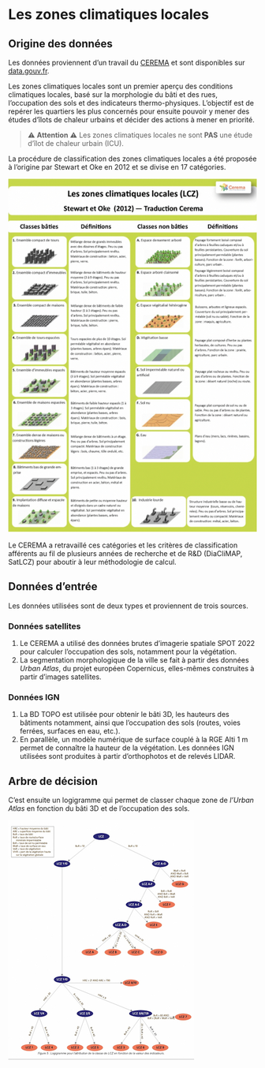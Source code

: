 # Les zones climatiques locales

## Origine des données

Les données proviennent d’un travail du [CEREMA](https://www.cerema.fr/fr/actualites/cerema-publie-nouvelles-donnees-surchauffe-urbaine) et sont disponibles sur [data.gouv.fr](https://www.data.gouv.fr/fr/datasets/cartographie-des-zones-climatiques-locales-lcz-de-83-aires-urbaines-de-plus-de-50-000-habitants-2022/).

Les zones climatiques locales sont un premier aperçu des conditions climatiques locales, basé sur la morphologie du bâti et des rues, l’occupation des sols et des indicateurs thermo-physiques. L’objectif est de repérer les quartiers les plus concernés pour ensuite pouvoir y mener des études d’îlots de chaleur urbains et décider des actions à mener en priorité.

> ⚠️ **Attention** ⚠️ Les zones climatiques locales ne sont **PAS** une étude d’îlot de chaleur urbain (ICU).

La procédure de classification des zones climatiques locales a été proposée à l’origine par Stewart et Oke en 2012 et se divise en 17 catégories.

![Les 17 LCZs](../assets/images/lcz/stewardoke.jpg)

Le CEREMA a retravaillé ces catégories et les critères de classification afférents au fil de plusieurs années de recherche et de R&D (DiaCliMAP, SatLCZ) pour aboutir à leur méthodologie de calcul.

## Données d’entrée

Les données utilisées sont de deux types et proviennent de trois sources.

### Données satellites

1. Le CEREMA a utilisé des données brutes d’imagerie spatiale SPOT 2022 pour calculer l’occupation des sols, notamment pour la végétation.
2. La segmentation morphologique de la ville se fait à partir des données _Urban Atlas_, du projet européen Copernicus, elles-mêmes construites à partir d’images satellites.

### Données IGN

1. La BD TOPO est utilisée pour obtenir le bâti 3D, les hauteurs des bâtiments notamment, ainsi que l’occupation des sols (routes, voies ferrées, surfaces en eau, etc.).
2. En parallèle, un modèle numérique de surface couplé à la RGE Alti 1 m permet de connaître la hauteur de la végétation.
   Les données IGN utilisées sont produites à partir d’orthophotos et de relevés LIDAR.

## Arbre de décision

C’est ensuite un logigramme qui permet de classer chaque zone de _l’Urban Atlas_ en fonction du bâti 3D et de l’occupation des sols.

![Arbre LCZ CEREMA](../assets/images/lcz/arbre.jpg)
